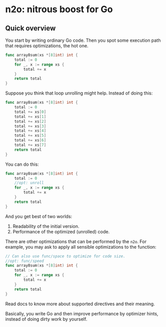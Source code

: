 # n2o: nitrous boost for Go

## Quick overview

You start by writing ordinary Go code.
Then you spot some execution path that requires optimizations, the hot one.

```go
func array8sum(xs *[8]int) int {
	total := 0
	for _, x := range xs {
		total += x
	}
	return total
}
```

Suppose you think that loop unrolling might help.
Instead of doing this:

```go
func array8sum(xs *[8]int) int {
	total := 0
	total += xs[0]
	total += xs[1]
	total += xs[2]
	total += xs[3]
	total += xs[4]
	total += xs[5]
	total += xs[6]
	total += xs[7]
	return total
}
```

You can do this:

```go
func array8sum(xs *[8]int) int {
	total := 0
	//opt: unroll
	for _, x := range xs {
		total += x
	}
	return total
}
```

And you get best of two worlds:
1. Readability of the initial version.
2. Performance of the optimized (unrolled) code.

There are other optimizations that can be performed by the `n2o`.
For example, you may ask to apply all sensible optimizations to the function:

```go
// Can also use func/space to optimize for code size.
//opt: func/speed
func array8sum(xs *[8]int) int {
	total := 0
	for _, x := range xs {
		total += x
	}
	return total
}
```

Read docs to know more about supported directives and their meaning.

Basically, you write Go and then improve performance by optimizer hints, instead of doing dirty work by yourself.
